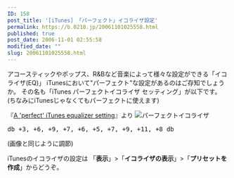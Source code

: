 ```yaml
---
ID: 158
post_title: '[iTunes] 「パーフェクト」イコライザ設定'
permalink: https://b.0218.jp/20061101025558.html
published: true
post_date: 2006-11-01 02:55:58
modified_date: ""
slug: 20061101025558.html
---
```

アコースティックやポップス、R&Bなど音楽によって様々な設定ができる「イコライザ(EQ)」
iTunesにおいて"パーフェクト"な設定があるのはご存知でしょうか。
その名も「iTunes パーフェクトイコライザ セッティング」が以下です。
(ちなみにiTunesじゃなくてもパーフェクトに使えます)
<!--more-->
『<a href="http://hints.macworld.com/article.php?story=20040902070807431" rel="nofollow">A 'perfect' iTunes equalizer setting</a>』より
<img alt="パーフェクトイコライザ" title="パーフェクトイコライザ" src="[cfview name='img_1']" />

<pre>db +3, +6, +9, +7, +6, +5, +7, +9, +11, +8 db</pre>
(画像と同じように調節)

iTunesのイコライザの設定は
「<strong>表示</strong>」>「<strong>イコライザの表示</strong>」>「<strong>プリセットを作成</strong>」からどうぞ。